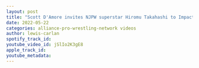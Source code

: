 ```yaml
---
layout: post
title: "Scott D'Amore invites NJPW superstar Hiromu Takahashi to Impact for an X Division title shot"
date: 2022-05-22
categories: alliance-pro-wrestling-network videos
author: lewis-carlan
spotify_track_id: 
youtube_video_id: jSlIo2K3gE8
apple_track_id: 
youtube_metadata: 
---
```

